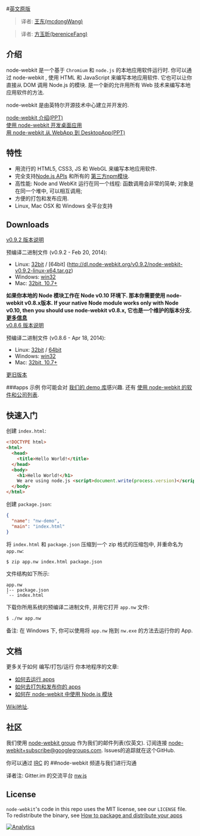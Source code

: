 #[英文原版](./README_us.md)

> 译者: [王东(mcdongWang)](github.com/mcdongWang)

> 译者: [方玉昕(bereniceFang)](github.com/bereniceFang)

## 介绍

node-webkit 是一个基于 `Chromium` 和 `node.js` 的本地应用软件运行时. 你可以通过 node-webkit , 使用 HTML 和 JavaScript 来编写本地应用软件. 它也可以让你直接从 DOM 调用 Node.js 的模块. 是一个新的允许用所有 Web 技术来编写本地应用软件的方法.

node-webkit 是由英特尔开源技术中心建立并开发的.

[node-webkit 介绍(PPT)](https://speakerdeck.com/u/zcbenz/p/node-webkit-app-runtime-based-on-chromium-and-node-dot-js)   
[使用 node-webkit 开发桌面应用](http://strongloop.com/strongblog/creating-desktop-applications-with-node-webkit/)     
[用 node-webkit 从 WebApp 到 DesktopApp(PPT)](http://oldgeeksguide.github.io/presentations/html5devconf2013/wtod.html)

## 特性

* 用流行的 HTML5, CSS3, JS 和 WebGL 来编写本地应用软件.
* 完全支持[Node.js APIs](http://nodejs.org/api/) 和所有的 [第三方npm模块](https://npmjs.org).
* 高性能: Node and WebKit 运行在同一个线程: 函数调用会非常的简单; 对象是在同一个堆中, 可以相互调用;
* 方便的打包和发布应用.
* Linux, Mac OSX 和 Windows 全平台支持

## Downloads
[v0.9.2 版本说明](https://groups.google.com/d/msg/node-webkit/qpBhcWr-hSc/caGjhtl8cEgJ)

预编译二进制文件 (v0.9.2 - Feb 20, 2014):

* Linux: [32bit](http://dl.node-webkit.org/v0.9.2/node-webkit-v0.9.2-linux-ia32.tar.gz) / [64bit] (http://dl.node-webkit.org/v0.9.2/node-webkit-v0.9.2-linux-x64.tar.gz)
* Windows: [win32](http://dl.node-webkit.org/v0.9.2/node-webkit-v0.9.2-win-ia32.zip)
* Mac: [32bit, 10.7+](http://dl.node-webkit.org/v0.9.2/node-webkit-v0.9.2-osx-ia32.zip)

**如果你本地的 Node 模块工作在 Node v0.10 环境下. 那本你需要使用 node-webkit v0.8.x版本. If your native Node module works only with Node v0.10, then you should use node-webkit v0.8.x, 它也是一个维护的版本分支. [更多信息](https://groups.google.com/d/msg/node-webkit/2OJ1cEMPLlA/09BvpTagSA0J)**  
[v0.8.6 版本说明](https://groups.google.com/d/msg/node-webkit/CLPkgfV-i7s/hwkkQuJ1kngJ)

预编译二进制文件 (v0.8.6 - Apr 18, 2014):

* Linux: [32bit](http://dl.node-webkit.org/v0.8.6/node-webkit-v0.8.6-linux-ia32.tar.gz) / [64bit](http://dl.node-webkit.org/v0.8.6/node-webkit-v0.8.6-linux-x64.tar.gz)
* Windows: [win32](http://dl.node-webkit.org/v0.8.6/node-webkit-v0.8.6-win-ia32.zip)
* Mac: [32bit, 10.7+](http://dl.node-webkit.org/v0.8.6/node-webkit-v0.8.6-osx-ia32.zip)

[更旧版本](https://github.com/rogerwang/node-webkit/wiki/Downloads-of-old-versions)

###apps 示例
你可能会对 [我们的 demo 库](https://github.com/zcbenz/nw-sample-apps)感兴趣. 还有 [使用 node-webkit 的软件和公司列表](https://github.com/rogerwang/node-webkit/wiki/List-of-apps-and-companies-using-node-webkit).

## 快速入门

创建 `index.html`:

```html
<!DOCTYPE html>
<html>
  <head>
    <title>Hello World!</title>
  </head>
  <body>
    <h1>Hello World!</h1>
    We are using node.js <script>document.write(process.version)</script>.
  </body>
</html>
```

创建 `package.json`:

```json
{
  "name": "nw-demo",
  "main": "index.html"
}
```

将 `index.html` 和 `package.json` 压缩到一个 zip 格式的压缩包中, 并重命名为 `app.nw`:

````bash
$ zip app.nw index.html package.json
````

文件结构如下所示:

```
app.nw
|-- package.json
`-- index.html
```

下载你所用系统的预编译二进制文件, 并用它打开 `app.nw` 文件:

````bash
$ ./nw app.nw
````

备注: 在 Windows 下, 你可以使用将 `app.nw` 拖到 `nw.exe` 的方法去运行你的 App.

## 文档

更多关于如何 编写/打包/运行 你本地程序的文章:

* [如何去运行 apps](https://github.com/rogerwang/node-webkit/wiki/How-to-run-apps)
* [如何去打包和发布你的 apps](https://github.com/rogerwang/node-webkit/wiki/How-to-package-and-distribute-your-apps)
* [如何在 node-webkit 中使用 Node.js 模块](https://github.com/rogerwang/node-webkit/wiki/Using-Node-modules)

[Wiki地址](https://github.com/rogerwang/node-webkit/wiki).

## 社区

我们使用 [node-webkit group](http://groups.google.com/group/node-webkit) 作为我们的邮件列表(仅英文). 订阅连接 [node-webkit+subscribe@googlegroups.com](mailto:node-webkit+subscribe@googlegroups.com).
Issues的追踪就在这个GitHub.

你可以通过 [IRC](http://irc.freenode.net) 的 ##node-webkit 频道与我们进行沟通

译者注:
Gitter.im 的交流平台
[nw.js](https://gitter.im/nwjs/nw.js)

## License

`node-webkit`'s code in this repo uses the MIT license, see our `LICENSE` file. To redistribute the binary, see [How to package and distribute your apps](https://github.com/rogerwang/node-webkit/wiki/How-to-package-and-distribute-your-apps)

[![Analytics](https://ga-beacon.appspot.com/UA-27805459-2/node-webkit/index)](https://github.com/igrigorik/ga-beacon)
